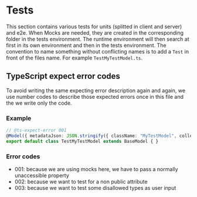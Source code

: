 # Tests

This section contains various tests for units (splitted in client and server) and e2e. When Mocks are needed, they are created in the corresponding folder in the tests environment. The runtime environment will then search at first in its own environment and then in the tests environment. The convention to name something without conflicting names is to add a `Test` in front of the files name. For example `TestMyTestModel.ts`.

## TypeScript expect error codes

To avoid writing the same expecting error description again and again, we use number codes to describe those expected errors once in this file and the we write only the code.

### Example

```TypeScript
// @ts-expect-error 001
@Model({ metadataJson: JSON.stringify({ className: "MyTestModel", collectionName: "MyTestModels", isAbstract: false }) })
export default class TestMyTestModel extends BaseModel { }
```

### Error codes
- 001: because we are using mocks here, we have to pass a normally unaccessible property
- 002: because we want to test for a non public attribute
- 003: because we want to test some disallowed types as user input
